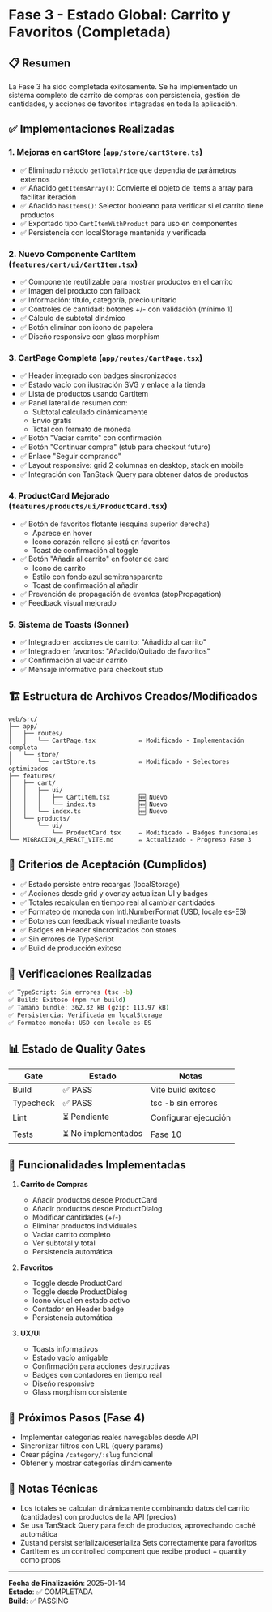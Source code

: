 # Fase 3 - Estado Global: Carrito y Favoritos (Completada)

## 📋 Resumen

La Fase 3 ha sido completada exitosamente. Se ha implementado un sistema completo de carrito de compras con persistencia, gestión de cantidades, y acciones de favoritos integradas en toda la aplicación.

## ✅ Implementaciones Realizadas

### 1. **Mejoras en cartStore** (`app/store/cartStore.ts`)
- ✅ Eliminado método `getTotalPrice` que dependía de parámetros externos
- ✅ Añadido `getItemsArray()`: Convierte el objeto de items a array para facilitar iteración
- ✅ Añadido `hasItems()`: Selector booleano para verificar si el carrito tiene productos
- ✅ Exportado tipo `CartItemWithProduct` para uso en componentes
- ✅ Persistencia con localStorage mantenida y verificada

### 2. **Nuevo Componente CartItem** (`features/cart/ui/CartItem.tsx`)
- ✅ Componente reutilizable para mostrar productos en el carrito
- ✅ Imagen del producto con fallback
- ✅ Información: título, categoría, precio unitario
- ✅ Controles de cantidad: botones +/- con validación (mínimo 1)
- ✅ Cálculo de subtotal dinámico
- ✅ Botón eliminar con icono de papelera
- ✅ Diseño responsive con glass morphism

### 3. **CartPage Completa** (`app/routes/CartPage.tsx`)
- ✅ Header integrado con badges sincronizados
- ✅ Estado vacío con ilustración SVG y enlace a la tienda
- ✅ Lista de productos usando CartItem
- ✅ Panel lateral de resumen con:
  - Subtotal calculado dinámicamente
  - Envío gratis
  - Total con formato de moneda
- ✅ Botón "Vaciar carrito" con confirmación
- ✅ Botón "Continuar compra" (stub para checkout futuro)
- ✅ Enlace "Seguir comprando"
- ✅ Layout responsive: grid 2 columnas en desktop, stack en mobile
- ✅ Integración con TanStack Query para obtener datos de productos

### 4. **ProductCard Mejorado** (`features/products/ui/ProductCard.tsx`)
- ✅ Botón de favoritos flotante (esquina superior derecha)
  - Aparece en hover
  - Icono corazón relleno si está en favoritos
  - Toast de confirmación al toggle
- ✅ Botón "Añadir al carrito" en footer de card
  - Icono de carrito
  - Estilo con fondo azul semitransparente
  - Toast de confirmación al añadir
- ✅ Prevención de propagación de eventos (stopPropagation)
- ✅ Feedback visual mejorado

### 5. **Sistema de Toasts** (Sonner)
- ✅ Integrado en acciones de carrito: "Añadido al carrito"
- ✅ Integrado en favoritos: "Añadido/Quitado de favoritos"
- ✅ Confirmación al vaciar carrito
- ✅ Mensaje informativo para checkout stub

## 🏗️ Estructura de Archivos Creados/Modificados

```
web/src/
├── app/
│   ├── routes/
│   │   └── CartPage.tsx            ✏️ Modificado - Implementación completa
│   └── store/
│       └── cartStore.ts            ✏️ Modificado - Selectores optimizados
├── features/
│   ├── cart/
│   │   ├── ui/
│   │   │   ├── CartItem.tsx        🆕 Nuevo
│   │   │   └── index.ts            🆕 Nuevo
│   │   └── index.ts                🆕 Nuevo
│   └── products/
│       └── ui/
│           └── ProductCard.tsx     ✏️ Modificado - Badges funcionales
└── MIGRACION_A_REACT_VITE.md       ✏️ Actualizado - Progreso Fase 3
```

## 🎯 Criterios de Aceptación (Cumplidos)

- ✅ Estado persiste entre recargas (localStorage)
- ✅ Acciones desde grid y overlay actualizan UI y badges
- ✅ Totales recalculan en tiempo real al cambiar cantidades
- ✅ Formateo de moneda con Intl.NumberFormat (USD, locale es-ES)
- ✅ Botones con feedback visual mediante toasts
- ✅ Badges en Header sincronizados con stores
- ✅ Sin errores de TypeScript
- ✅ Build de producción exitoso

## 🧪 Verificaciones Realizadas

```bash
✅ TypeScript: Sin errores (tsc -b)
✅ Build: Exitoso (npm run build)
✅ Tamaño bundle: 362.32 kB (gzip: 113.97 kB)
✅ Persistencia: Verificada en localStorage
✅ Formateo moneda: USD con locale es-ES
```

## 📊 Estado de Quality Gates

| Gate | Estado | Notas |
|------|--------|-------|
| Build | ✅ PASS | Vite build exitoso |
| Typecheck | ✅ PASS | tsc -b sin errores |
| Lint | ⏳ Pendiente | Configurar ejecución |
| Tests | ⏳ No implementados | Fase 10 |

## 🚀 Funcionalidades Implementadas

1. **Carrito de Compras**
   - Añadir productos desde ProductCard
   - Añadir productos desde ProductDialog
   - Modificar cantidades (+/-)
   - Eliminar productos individuales
   - Vaciar carrito completo
   - Ver subtotal y total
   - Persistencia automática

2. **Favoritos**
   - Toggle desde ProductCard
   - Toggle desde ProductDialog
   - Icono visual en estado activo
   - Contador en Header badge
   - Persistencia automática

3. **UX/UI**
   - Toasts informativos
   - Estado vacío amigable
   - Confirmación para acciones destructivas
   - Badges con contadores en tiempo real
   - Diseño responsive
   - Glass morphism consistente

## 🔄 Próximos Pasos (Fase 4)

- Implementar categorías reales navegables desde API
- Sincronizar filtros con URL (query params)
- Crear página `/category/:slug` funcional
- Obtener y mostrar categorías dinámicamente

## 📝 Notas Técnicas

- Los totales se calculan dinámicamente combinando datos del carrito (cantidades) con productos de la API (precios)
- Se usa TanStack Query para fetch de productos, aprovechando caché automática
- Zustand persist serializa/deserializa Sets correctamente para favoritos
- CartItem es un controlled component que recibe product + quantity como props

---

**Fecha de Finalización**: 2025-01-14  
**Estado**: ✅ COMPLETADA  
**Build**: ✅ PASSING
